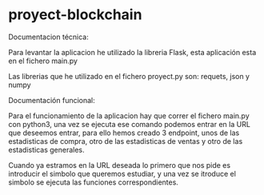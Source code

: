 # proyect-blockchain

Documentacion técnica:

Para levantar la aplicacion he utilizado la libreria Flask, esta aplicación esta en el fichero main.py

Las librerias que he utilizado en el fichero proyect.py son: requets, json y numpy

Documentación funcional:

Para el funcionamiento de la aplicacion hay que correr el fichero main.py con python3, una vez se ejecuta ese comando podemos entrar en la URL que deseemos entrar, para ello hemos creado 3 endpoint, unos de las estadisticas de compra, otro de las estadisticas de ventas y otro de las estadisticas generales.

Cuando ya estramos en la URL deseada lo primero que nos pide es introducir el simbolo que queremos estudiar, y una vez se itroduce el simbolo se ejecuta las funciones correspondientes.
